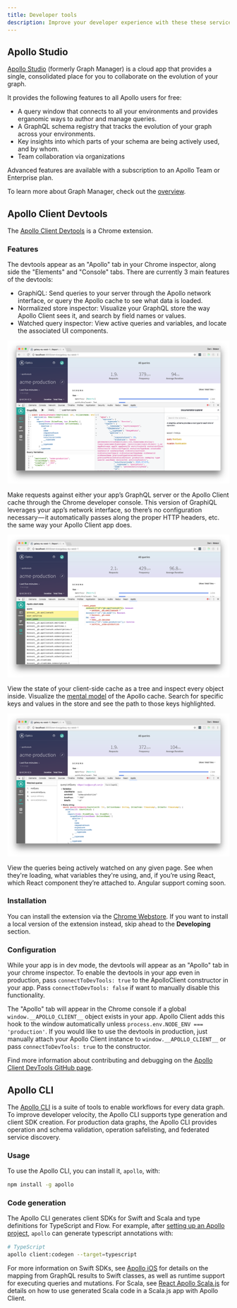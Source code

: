 ```yaml
---
title: Developer tools
description: Improve your developer experience with these these services and extensions
---
```


## Apollo Studio

[Apollo Studio](https://www.apollographql.com/docs/platform/graph-manager-overview/) (formerly Graph Manager) is a cloud app that provides a single, consolidated place for you to collaborate on the evolution of your graph.

It provides the following features to all Apollo users for free:

- A query window that connects to all your environments and provides erganomic ways to author and manage queries.
- A GraphQL schema registry that tracks the evolution of your graph across your environments.
- Key insights into which parts of your schema are being actively used, and by whom.
- Team collaboration via organizations

Advanced features are available with a subscription to an Apollo Team or Enterprise plan.

To learn more about Graph Manager, check out the [overview](https://www.apollographql.com/docs/platform/graph-manager-overview/).

## Apollo Client Devtools

The [Apollo Client Devtools](https://chrome.google.com/webstore/detail/apollo-client-developer-t/jdkknkkbebbapilgoeccciglkfbmbnfm) is a Chrome extension.

### Features

The devtools appear as an "Apollo" tab in your Chrome inspector, along side the "Elements" and "Console" tabs. There are currently 3 main features of the devtools:

 * GraphiQL: Send queries to your server through the Apollo network interface, or query the Apollo cache to see what data is loaded.
 * Normalized store inspector: Visualize your GraphQL store the way Apollo Client sees it, and search by field names or values.
 * Watched query inspector: View active queries and variables, and locate the associated UI components.

 ![GraphiQL Console](../assets/devtools/apollo-client-devtools/apollo-devtools-graphiql.png)

Make requests against either your app’s GraphQL server or the Apollo Client cache through the Chrome developer console. This version of GraphiQL leverages your app’s network interface, so there’s no configuration necessary — it automatically passes along the proper HTTP headers, etc. the same way your Apollo Client app does.

![Store Inspector](../assets/devtools/apollo-client-devtools/apollo-devtools-store.png)

View the state of your client-side cache as a tree and inspect every object inside. Visualize the [mental model](https://blog.apollographql.com/the-concepts-of-graphql-bc68bd819be3) of the Apollo cache. Search for specific keys and values in the store and see the path to those keys highlighted.

![Watched Query Inspector](../assets/devtools/apollo-client-devtools/apollo-devtools-queries.png)

View the queries being actively watched on any given page. See when they're loading, what variables they're using, and, if you’re using React, which React component they’re attached to. Angular support coming soon.

### Installation

You can install the extension via the [Chrome Webstore](https://chrome.google.com/webstore/detail/apollo-client-developer-t/jdkknkkbebbapilgoeccciglkfbmbnfm).
If you want to install a local version of the extension instead, skip ahead to the __Developing__ section.

### Configuration

While your app is in dev mode, the devtools will appear as an "Apollo" tab in your chrome inspector. To enable the devtools in your app even in production, pass `connectToDevTools: true` to the ApolloClient constructor in your app.  Pass `connectToDevTools: false` if want to manually disable this functionality.

The "Apollo" tab will appear in the Chrome console if a global `window.__APOLLO_CLIENT__` object exists in your app. Apollo Client adds this hook to the window automatically unless `process.env.NODE_ENV === 'production'`. If you would like to use the devtools in production, just manually attach your Apollo Client instance to `window.__APOLLO_CLIENT__` or pass `connectToDevTools: true` to the constructor.

Find more information about contributing and debugging on the [Apollo Client DevTools GitHub page](https://github.com/apollographql/apollo-client-devtools).


## Apollo CLI

The [Apollo CLI](https://www.apollographql.com/docs/devtools/cli/) is a suite of tools to enable workflows for  every data graph. To improve developer velocity, the Apollo CLI supports type generation and client SDK creation. For production data graphs, the Apollo CLI provides operation and schema validation, operation safelisting, and federated service discovery.

### Usage

To use the Apollo CLI, you can install it, `apollo`, with:

```bash
npm install -g apollo
```

### Code generation

The Apollo CLI generates client SDKs for Swift and Scala and type definitions for TypeScript and Flow. For example, after [setting up an Apollo project](https://www.apollographql.com/docs/devtools/apollo-config/), `apollo` can generate typescript annotations with:

```bash
# TypeScript
apollo client:codegen --target=typescript
```

For more information on Swift SDKs, see [Apollo iOS](https://www.apollographql.com/docs/ios/) for details on the mapping from GraphQL results to Swift classes, as well as runtime support for executing queries and mutations. For Scala, see [React Apollo Scala.js](https://www.apollographql.com/docs/scalajs/) for details on how to use generated Scala code in a Scala.js app with Apollo Client.
